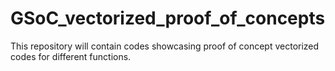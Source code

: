 # GSoC_vectorized_proof_of_concepts
 This repository will contain codes showcasing proof of concept vectorized codes for different functions.
